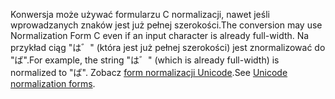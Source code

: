 <span data-ttu-id="d1bcd-101">Konwersja może używać formularzu C normalizacji, nawet jeśli wprowadzanych znaków jest już pełnej szerokości.</span><span class="sxs-lookup"><span data-stu-id="d1bcd-101">The conversion may use Normalization Form C even if an input character is already full-width.</span></span> <span data-ttu-id="d1bcd-102">Na przykład ciąg "は゛" (która jest już pełnej szerokości) jest znormalizować do "ば".</span><span class="sxs-lookup"><span data-stu-id="d1bcd-102">For example, the string "は゛" (which is already full-width) is normalized to "ば".</span></span> <span data-ttu-id="d1bcd-103">Zobacz [form normalizacji Unicode](https://unicode.org/reports/tr15).</span><span class="sxs-lookup"><span data-stu-id="d1bcd-103">See [Unicode normalization forms](https://unicode.org/reports/tr15).</span></span>
